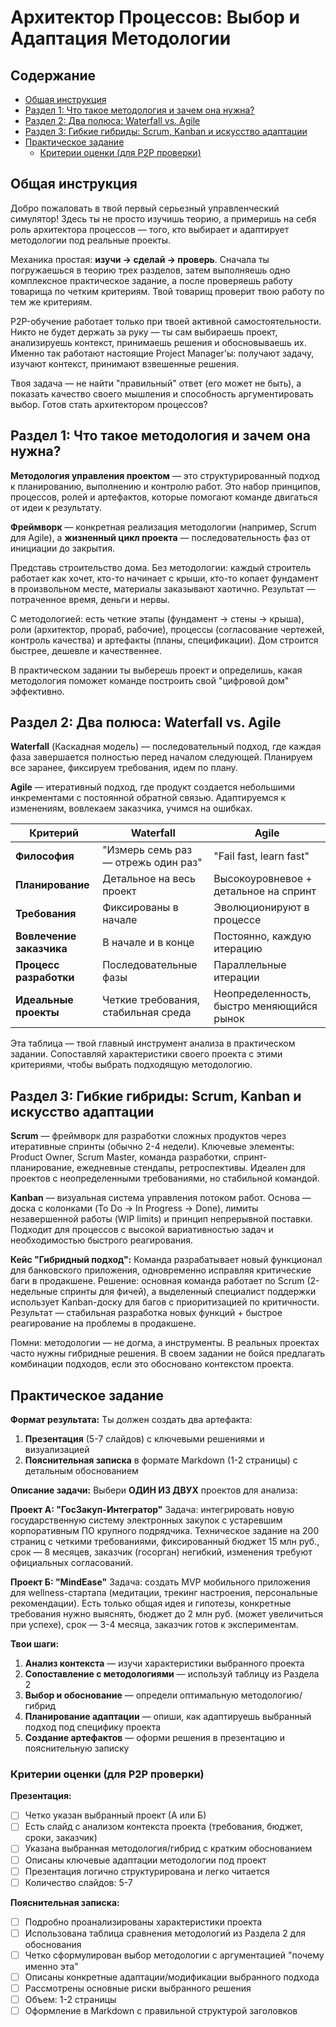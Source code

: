 # Архитектор Процессов: Выбор и Адаптация Методологии

## Содержание

- [Общая инструкция](#общая-инструкция)
- [Раздел 1: Что такое методология и зачем она нужна?](#раздел-1-что-такое-методология-и-зачем-она-нужна)
- [Раздел 2: Два полюса: Waterfall vs. Agile](#раздел-2-два-полюса-waterfall-vs-agile)
- [Раздел 3: Гибкие гибриды: Scrum, Kanban и искусство адаптации](#раздел-3-гибкие-гибриды-scrum-kanban-и-искусство-адаптации)
- [Практическое задание](#практическое-задание)
  - [Критерии оценки (для P2P проверки)](#критерии-оценки-для-p2p-проверки)

## Общая инструкция

Добро пожаловать в твой первый серьезный управленческий симулятор! Здесь ты не просто изучишь теорию, а примеришь на себя роль архитектора процессов — того, кто выбирает и адаптирует методологии под реальные проекты.

Механика простая: **изучи → сделай → проверь**. Сначала ты погружаешься в теорию трех разделов, затем выполняешь одно комплексное практическое задание, а после проверяешь работу товарища по четким критериям. Твой товарищ проверит твою работу по тем же критериям.

P2P-обучение работает только при твоей активной самостоятельности. Никто не будет держать за руку — ты сам выбираешь проект, анализируешь контекст, принимаешь решения и обосновываешь их. Именно так работают настоящие Project Manager'ы: получают задачу, изучают контекст, принимают взвешенные решения.

Твоя задача — не найти "правильный" ответ (его может не быть), а показать качество своего мышления и способность аргументировать выбор. Готов стать архитектором процессов?

## Раздел 1: Что такое методология и зачем она нужна?

**Методология управления проектом** — это структурированный подход к планированию, выполнению и контролю работ. Это набор принципов, процессов, ролей и артефактов, которые помогают команде двигаться от идеи к результату.

**Фреймворк** — конкретная реализация методологии (например, Scrum для Agile), а **жизненный цикл проекта** — последовательность фаз от инициации до закрытия.

Представь строительство дома. Без методологии: каждый строитель работает как хочет, кто-то начинает с крыши, кто-то копает фундамент в произвольном месте, материалы заказывают хаотично. Результат — потраченное время, деньги и нервы.

С методологией: есть четкие этапы (фундамент → стены → крыша), роли (архитектор, прораб, рабочие), процессы (согласование чертежей, контроль качества) и артефакты (планы, спецификации). Дом строится быстрее, дешевле и качественнее.

В практическом задании ты выберешь проект и определишь, какая методология поможет команде построить свой "цифровой дом" эффективно.

## Раздел 2: Два полюса: Waterfall vs. Agile

**Waterfall** (Каскадная модель) — последовательный подход, где каждая фаза завершается полностью перед началом следующей. Планируем все заранее, фиксируем требования, идем по плану.

**Agile** — итеративный подход, где продукт создается небольшими инкрементами с постоянной обратной связью. Адаптируемся к изменениям, вовлекаем заказчика, учимся на ошибках.

| Критерий | Waterfall | Agile |
|----------|-----------|-------|
| **Философия** | "Измерь семь раз — отрежь один раз" | "Fail fast, learn fast" |
| **Планирование** | Детальное на весь проект | Высокоуровневое + детальное на спринт |
| **Требования** | Фиксированы в начале | Эволюционируют в процессе |
| **Вовлечение заказчика** | В начале и в конце | Постоянно, каждую итерацию |
| **Процесс разработки** | Последовательные фазы | Параллельные итерации |
| **Идеальные проекты** | Четкие требования, стабильная среда | Неопределенность, быстро меняющийся рынок |

Эта таблица — твой главный инструмент анализа в практическом задании. Сопоставляй характеристики своего проекта с этими критериями, чтобы выбрать подходящую методологию.

## Раздел 3: Гибкие гибриды: Scrum, Kanban и искусство адаптации

**Scrum** — фреймворк для разработки сложных продуктов через итеративные спринты (обычно 2-4 недели). Ключевые элементы: Product Owner, Scrum Master, команда разработки, спринт-планирование, ежедневные стендапы, ретроспективы. Идеален для проектов с неопределенными требованиями, но стабильной командой.

**Kanban** — визуальная система управления потоком работ. Основа — доска с колонками (To Do → In Progress → Done), лимиты незавершенной работы (WIP limits) и принцип непрерывной поставки. Подходит для процессов с высокой вариативностью задач и необходимостью быстрого реагирования.

**Кейс "Гибридный подход":** Команда разрабатывает новый функционал для банковского приложения, одновременно исправляя критические баги в продакшене. Решение: основная команда работает по Scrum (2-недельные спринты для фичей), а выделенный специалист поддержки использует Kanban-доску для багов с приоритизацией по критичности. Результат — стабильная разработка новых функций + быстрое реагирование на проблемы в продакшене.

Помни: методологии — не догма, а инструменты. В реальных проектах часто нужны гибридные решения. В своем задании не бойся предлагать комбинации подходов, если это обосновано контекстом проекта.

## Практическое задание

**Формат результата:**
Ты должен создать два артефакта:
1. **Презентация** (5-7 слайдов) с ключевыми решениями и визуализацией
2. **Пояснительная записка** в формате Markdown (1-2 страницы) с детальным обоснованием

**Описание задачи:**
Выбери **ОДИН ИЗ ДВУХ** проектов для анализа:

**Проект А: "ГосЗакуп-Интегратор"**
Задача: интегрировать новую государственную систему электронных закупок с устаревшим корпоративным ПО крупного подрядчика. Техническое задание на 200 страниц с четкими требованиями, фиксированный бюджет 15 млн руб., срок — 8 месяцев, заказчик (госорган) негибкий, изменения требуют официальных согласований.

**Проект Б: "MindEase"**
Задача: создать MVP мобильного приложения для wellness-стартапа (медитации, трекинг настроения, персональные рекомендации). Есть только общая идея и гипотезы, конкретные требования нужно выяснять, бюджет до 2 млн руб. (может увеличиться при успехе), срок — 3-4 месяца, заказчик готов к экспериментам.

**Твои шаги:**
1. **Анализ контекста** — изучи характеристики выбранного проекта
2. **Сопоставление с методологиями** — используй таблицу из Раздела 2
3. **Выбор и обоснование** — определи оптимальную методологию/гибрид
4. **Планирование адаптации** — опиши, как адаптируешь выбранный подход под специфику проекта
5. **Создание артефактов** — оформи решения в презентацию и пояснительную записку

### Критерии оценки (для P2P проверки)

**Презентация:**
- [ ] Четко указан выбранный проект (А или Б)
- [ ] Есть слайд с анализом контекста проекта (требования, бюджет, сроки, заказчик)
- [ ] Указана выбранная методология/гибрид с кратким обоснованием
- [ ] Описаны ключевые адаптации методологии под проект
- [ ] Презентация логично структурирована и легко читается
- [ ] Количество слайдов: 5-7

**Пояснительная записка:**
- [ ] Подробно проанализированы характеристики проекта
- [ ] Использована таблица сравнения методологий из Раздела 2 для обоснования
- [ ] Четко сформулирован выбор методологии с аргументацией "почему именно эта"
- [ ] Описаны конкретные адаптации/модификации выбранного подхода
- [ ] Рассмотрены основные риски выбранного решения
- [ ] Объем: 1-2 страницы
- [ ] Оформление в Markdown с правильной структурой заголовков
